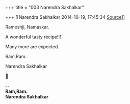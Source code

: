 +++
title = "003 Narendra Sakhalkar"

+++
[[Narendra Sakhalkar	2014-10-19, 17:45:34 [Source](https://groups.google.com/g/samskrita/c/4SjylNBQVAs)]]



Rameshji, Namaskar.  

A wonderful tasty recipe!!!  

Many more are expected.  

Ram,Ram.  

Narendra Sakhalkar  



--  
**Ram,Ram.  
Narendra Sakhalkar**

